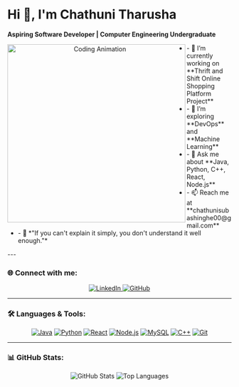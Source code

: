 # Hi 👋, I'm Chathuni Tharusha  
**Aspiring Software Developer | Computer Engineering Undergraduate**  

<p align="center">  
  <img src="https://i.giphy.com/media/v1.Y2lkPTc5MGI3NjExNW9jeTc2dWt4MGNieWh5MXRyYTFuY2NlNHQ5NHRyc2g5MHF4c2hreSZlcD12MV9pbnRlcm5hbF9naWZfYnlfaWQmY3Q9Zw/hpXdHPfFI5wTABdDx9/giphy.gif" alt="Coding Animation" width="400" align="left" />  
<div> <ul> 
<li>- 🔭 I’m currently working on **Thrift and Shift Online Shopping Platform Project**  </li>
<li>- 🌱 I’m exploring **DevOps** and **Machine Learning**  </li>
<li>- 💬 Ask me about **Java, Python, C++, React, Node.js**  </li>
<li>- 📫 Reach me at **chathunisubashinghe00@gmail.com**  </li>
<li>- 🎯 *"If you can't explain it simply, you don't understand it well enough."*  </li>
</ul> </div> </p>
---

### 🌐 Connect with me:  
<p align="center">  
  <a href="https://www.linkedin.com/in/chathuni-subasinghe-a5a91b220" target="_blank">  
    <img src="https://img.shields.io/badge/LinkedIn-%230077B5.svg?style=for-the-badge&logo=linkedin&logoColor=white" alt="LinkedIn" />  
  </a>  
  <a href="https://github.com/ChathuniTharusha" target="_blank">  
    <img src="https://img.shields.io/badge/GitHub-%2312100E.svg?style=for-the-badge&logo=github&logoColor=white" alt="GitHub" />  
  </a>  
</p>  

---

### 🛠️ Languages & Tools:  
<p align="center">  
  <a href="https://www.java.com/en/" target="_blank"><img src="https://img.shields.io/badge/Java-%23ED8B00.svg?style=for-the-badge&logo=java&logoColor=white" alt="Java" /></a>  
  <a href="https://www.python.org/" target="_blank"><img src="https://img.shields.io/badge/Python-%2314354C.svg?style=for-the-badge&logo=python&logoColor=white" alt="Python" /></a>  
  <a href="https://reactjs.org/" target="_blank"><img src="https://img.shields.io/badge/React-%2320232a.svg?style=for-the-badge&logo=react&logoColor=%2361DAFB" alt="React" /></a>  
  <a href="https://nodejs.org/" target="_blank"><img src="https://img.shields.io/badge/Node.js-%23339933.svg?style=for-the-badge&logo=node.js&logoColor=white" alt="Node.js" /></a>  
  <a href="https://www.mysql.com/" target="_blank"><img src="https://img.shields.io/badge/MySQL-%2300f.svg?style=for-the-badge&logo=mysql&logoColor=white" alt="MySQL" /></a>  
  <a href="https://isocpp.org/" target="_blank"><img src="https://img.shields.io/badge/C++-%2300599C.svg?style=for-the-badge&logo=c%2B%2B&logoColor=white" alt="C++" /></a>  
  <a href="https://git-scm.com/" target="_blank"><img src="https://img.shields.io/badge/Git-%23F05033.svg?style=for-the-badge&logo=git&logoColor=white" alt="Git" /></a>  
</p>  

---

### 📊 GitHub Stats:  
<p align="center">  
  <img src="https://github-readme-stats.vercel.app/api?username=ChathuniTharusha&show_icons=true&theme=tokyonight" alt="GitHub Stats" />  
  <img src="https://github-readme-stats.vercel.app/api/top-langs/?username=ChathuniTharusha&layout=compact&theme=tokyonight" alt="Top Languages" />  
</p>  
